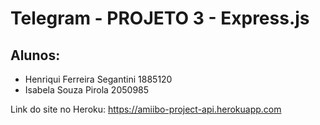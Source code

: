 # Telegram - PROJETO 3 - Express.js

## Alunos: 
- Henriqui Ferreira Segantini 1885120
- Isabela Souza Pirola 2050985

Link do site no Heroku: https://amiibo-project-api.herokuapp.com
